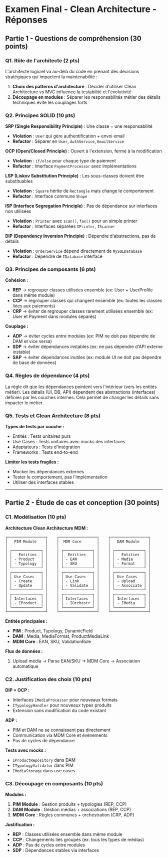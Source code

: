 # Examen Final - Clean Architecture - Réponses

## Partie 1 - Questions de compréhension (30 points)

### Q1. Rôle de l'architecte (2 pts)

L'architecte logiciel va au-delà du code en prenant des décisions stratégiques qui impactent la maintenabilité :

1. **Choix des patterns d'architecture** : Décider d'utiliser Clean Architecture vs MVC influence la testabilité et l'évolutivité
2. **Découpage en modules** : Séparer les responsabilités métier des détails techniques évite les couplages forts

### Q2. Principes SOLID (10 pts)

**SRP (Single Responsibility Principle)** : Une classe = une responsabilité
- **Violation** : `User` qui gère authentification + envoi email
- **Refactor** : Séparer en `User`, `AuthService`, `EmailService`

**OCP (Open/Closed Principle)** : Ouvert à l'extension, fermé à la modification
- **Violation** : `if/else` pour chaque type de paiement
- **Refactor** : Interface `PaymentProcessor` avec implémentations

**LSP (Liskov Substitution Principle)** : Les sous-classes doivent être substituables
- **Violation** : `Square` hérite de `Rectangle` mais change le comportement
- **Refactor** : Interface commune `Shape`

**ISP (Interface Segregation Principle)** : Pas de dépendance sur interfaces non utilisées
- **Violation** : `Printer` avec `scan()`, `fax()` pour un simple printer
- **Refactor** : Interfaces séparées `IPrinter`, `IScanner`

**DIP (Dependency Inversion Principle)** : Dépendre d'abstractions, pas de détails
- **Violation** : `OrderService` dépend directement de `MySQLDatabase`
- **Refactor** : Dépendre de `IDatabase` interface

### Q3. Principes de composants (6 pts)

**Cohésion :**
- **REP** → regrouper classes utilisées ensemble (ex: User + UserProfile dans même module)
- **CCP** → regrouper classes qui changent ensemble (ex: toutes les classes liées aux paiements)
- **CRP** → éviter de regrouper classes rarement utilisées ensemble (ex: User et Payment dans modules séparés)

**Couplage :**
- **ADP** → éviter cycles entre modules (ex: PIM ne doit pas dépendre de DAM et vice versa)
- **SDP** → éviter dépendances instables (ex: ne pas dépendre d'API externe instable)
- **SAP** → éviter dépendances inutiles (ex: module UI ne doit pas dépendre de base de données)

### Q4. Règles de dépendance (4 pts)

La règle dit que les dépendances pointent vers l'intérieur (vers les entités métier). Les détails (UI, DB, API) dépendent des abstractions (interfaces) définies par les couches internes. Cela permet de changer les détails sans impacter le métier.

### Q5. Tests et Clean Architecture (8 pts)

**Types de tests par couche :**
- Entités : Tests unitaires purs
- Use Cases : Tests unitaires avec mocks des interfaces
- Adaptateurs : Tests d'intégration
- Frameworks : Tests end-to-end

**Limiter les tests fragiles :**
- Mocker les dépendances externes
- Tester le comportement, pas l'implémentation
- Utiliser des interfaces stables

---

## Partie 2 - Étude de cas et conception (30 points)

### C1. Modélisation (10 pts)

**Architecture Clean Architecture MDM :**

```
┌─────────────────┐    ┌─────────────────┐    ┌─────────────────┐
│   PIM Module    │    │  MDM Core       │    │   DAM Module    │
│                 │    │                 │    │                 │
│ ┌─────────────┐ │    │ ┌─────────────┐ │    │ ┌─────────────┐ │
│ │   Entities  │ │    │ │  Entities   │ │    │ │   Entities  │ │
│ │ - Product   │ │    │ │ - EAN       │ │    │ │ - Media     │ │
│ │ - Typology  │ │    │ │ - SKU       │ │    │ │ - Format    │ │
│ └─────────────┘ │    │ └─────────────┘ │    │ └─────────────┘ │
│ ┌─────────────┐ │    │ ┌─────────────┐ │    │ ┌─────────────┐ │
│ │ Use Cases   │ │    │ │ Use Cases   │ │    │ │ Use Cases   │ │
│ │ - Create    │ │    │ │ - Link      │ │    │ │ - Upload    │ │
│ │ - Update    │ │    │ │ - Validate  │ │    │ │ - Associate │ │
│ └─────────────┘ │    │ └─────────────┘ │    │ └─────────────┘ │
│ ┌─────────────┐ │    │ ┌─────────────┐ │    │ ┌─────────────┐ │
│ │ Interfaces  │ │    │ │ Interfaces  │ │    │ │ Interfaces  │ │
│ │ - IProduct  │ │    │ │ - IOrchestr │ │    │ │ - IMedia    │ │
│ └─────────────┘ │    │ └─────────────┘ │    │ └─────────────┘ │
└─────────────────┘    └─────────────────┘    └─────────────────┘
```

**Entités principales :**
- **PIM** : Product, Typology, DynamicField
- **DAM** : Media, MediaFormat, ProductMediaLink
- **MDM Core** : EAN, SKU, ValidationRule

**Flux de données :**
1. Upload média → Parse EAN/SKU → MDM Core → Association automatique

### C2. Justification des choix (10 pts)

**DIP + OCP :**
- Interfaces `IMediaProcessor` pour nouveaux formats
- `ITypologyHandler` pour nouveaux types produits
- Extension sans modification du code existant

**ADP :**
- PIM et DAM ne se connaissent pas directement
- Communication via MDM Core et événements
- Pas de cycles de dépendance

**Tests avec mocks :**
- `IProductRepository` dans DAM
- `ITypologyValidator` dans PIM
- `IMediaStorage` dans use cases

### C3. Découpage en composants (10 pts)

**Modules :**
1. **PIM Module** : Gestion produits + typologies (REP, CCP)
2. **DAM Module** : Gestion médias + associations (REP, CCP)  
3. **MDM Core** : Règles communes + orchestration (CRP, ADP)

**Justification :**
- **REP** : Classes utilisées ensemble dans même module
- **CCP** : Changements liés groupés (ex: tous les types de médias)
- **ADP** : Pas de cycles entre modules
- **SDP** : Dépendances stables via interfaces